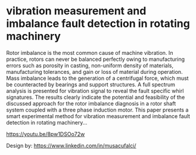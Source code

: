 # vibration measurement and imbalance fault detection in rotating machinery

Rotor imbalance is the most common cause of machine vibration. In practice, rotors can never be balanced perfectly owing to manufacturing errors such as porosity in casting,
non-uniform density of materials, manufacturing tolerances, and gain or loss of material during operation. Mass imbalance leads to the generation of a centrifugal force, which must be counteracted by bearings and support structures. A full spectrum analysis is presented for vibration signal to reveal the fault specific whirl signatures. The results clearly indicate the potential and feasibility of the discussed approach for the rotor imbalance diagnosis in a rotor shaft system coupled with a three phase induction motor. This paper presents a smart experimental method for vibration measurement and imbalance fault detection in rotating machinery...

https://youtu.be/8pw1DSOo72w

Design by: https://www.linkedin.com/in/musacufalci/



